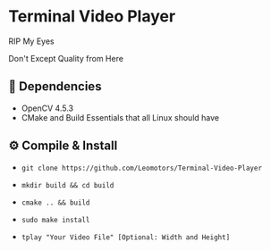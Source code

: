 # Terminal Video Player

RIP My Eyes

Don't Except Quality from Here

## 🌿 Dependencies

- OpenCV 4.5.3
- CMake and Build Essentials that all Linux should have

## ⚙️ Compile & Install

- `git clone https://github.com/Leomotors/Terminal-Video-Player`

- `mkdir build && cd build`

- `cmake .. && build`

- `sudo make install`

- `tplay "Your Video File" [Optional: Width and Height]`
